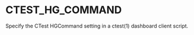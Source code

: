   

# CTEST_HG_COMMAND  
Specify the CTest HGCommand setting
in a ctest(1) dashboard client script.  

